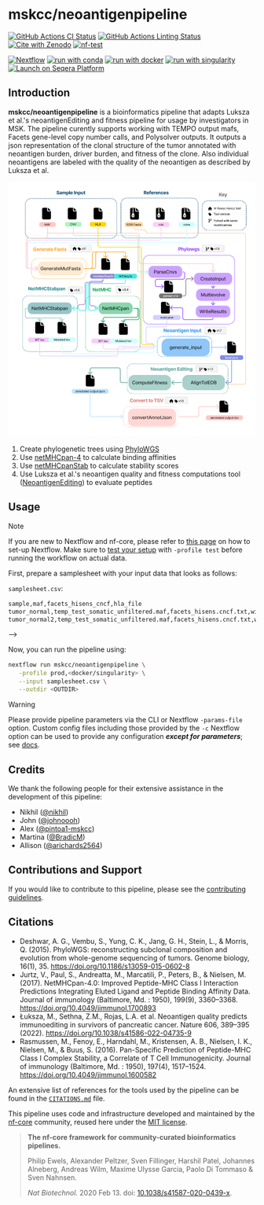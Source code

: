 # mskcc/neoantigenpipeline

[![GitHub Actions CI Status](https://github.com/mskcc/neoantigenpipeline/actions/workflows/ci.yml/badge.svg)](https://github.com/mskcc/neoantigenpipeline/actions/workflows/ci.yml)
[![GitHub Actions Linting Status](https://github.com/mskcc/neoantigenpipeline/actions/workflows/linting.yml/badge.svg)](https://github.com/mskcc/neoantigenpipeline/actions/workflows/linting.yml)[![Cite with Zenodo](http://img.shields.io/badge/DOI-10.5281/zenodo.XXXXXXX-1073c8?labelColor=000000)](https://doi.org/10.5281/zenodo.XXXXXXX)
[![nf-test](https://img.shields.io/badge/unit_tests-nf--test-337ab7.svg)](https://www.nf-test.com)

[![Nextflow](https://img.shields.io/badge/nextflow%20DSL2-%E2%89%A524.04.2-23aa62.svg)](https://www.nextflow.io/)
[![run with conda](http://img.shields.io/badge/run%20with-conda-3EB049?labelColor=000000&logo=anaconda)](https://docs.conda.io/en/latest/)
[![run with docker](https://img.shields.io/badge/run%20with-docker-0db7ed?labelColor=000000&logo=docker)](https://www.docker.com/)
[![run with singularity](https://img.shields.io/badge/run%20with-singularity-1d355c.svg?labelColor=000000)](https://sylabs.io/docs/)
[![Launch on Seqera Platform](https://img.shields.io/badge/Launch%20%F0%9F%9A%80-Seqera%20Platform-%234256e7)](https://cloud.seqera.io/launch?pipeline=https://github.com/mskcc/neoantigenpipeline)

## Introduction

**mskcc/neoantigenpipeline** is a bioinformatics pipeline that adapts Luksza et al.'s neoantigenEditing and fitness pipeline for usage by investigators in MSK. The pipeline curently supports working with TEMPO output mafs, Facets gene-level copy number calls, and Polysolver outputs. It outputs a json representation of the clonal structure of the tumor annotated with neoantigen burden, driver burden, and fitness of the clone. Also individual neoantigens are labeled with the quality of the neoantigen as described by Luksza et al.

![Workflow Diagram](assets/workflow_diagram.png)


1. Create phylogenetic trees using [PhyloWGS](https://genomebiology.biomedcentral.com/articles/10.1186/s13059-015-0602-8)
2. Use [netMHCpan-4](https://services.healthtech.dtu.dk/services/NetMHCpan-4.1/) to calculate binding affinities 
3. Use [netMHCpanStab](https://services.healthtech.dtu.dk/services/NetMHCstabpan-1.0/) to calculate stability scores 
4. Use Luksza et al.'s neoantigen quality and fitness computations tool ([NeoantigenEditing](https://github.com/LukszaLab/NeoantigenEditing)) to evaluate peptides

## Usage

> [!NOTE]
> If you are new to Nextflow and nf-core, please refer to [this page](https://nf-co.re/docs/usage/installation) on how to set-up Nextflow. Make sure to [test your setup](https://nf-co.re/docs/usage/introduction#how-to-run-a-pipeline) with `-profile test` before running the workflow on actual data.

First, prepare a samplesheet with your input data that looks as follows:

`samplesheet.csv`:

```csv
sample,maf,facets_hisens_cncf,hla_file
tumor_normal,temp_test_somatic_unfiltered.maf,facets_hisens.cncf.txt,winners.hla.txt
tumor_normal2,temp_test_somatic_unfiltered.maf,facets_hisens.cncf.txt,winners.hla.txt
```
-->

Now, you can run the pipeline using:

```bash
nextflow run mskcc/neoantigenpipeline \
   -profile prod,<docker/singularity> \
   --input samplesheet.csv \
   --outdir <OUTDIR>
```

> [!WARNING]
> Please provide pipeline parameters via the CLI or Nextflow `-params-file` option. Custom config files including those provided by the `-c` Nextflow option can be used to provide any configuration _**except for parameters**_; see [docs](https://nf-co.re/docs/usage/getting_started/configuration#custom-configuration-files).

## Credits

We thank the following people for their extensive assistance in the development of this pipeline:

 - Nikhil ([@nikhil](https://github.com/nikhil))
 - John ([@johnoooh](https://github.com/johnoooh))
 - Alex ([@pintoa1-mskcc](https://github.com/pintoa1-mskcc))
 - Martina ([@BradicM](https://github.com/BradicM))
 - Allison ([@arichards2564](https://github.com/arichards2564))


## Contributions and Support

If you would like to contribute to this pipeline, please see the [contributing guidelines](.github/CONTRIBUTING.md).

## Citations


- Deshwar, A. G., Vembu, S., Yung, C. K., Jang, G. H., Stein, L., & Morris, Q. (2015). PhyloWGS: reconstructing subclonal composition and evolution from whole-genome sequencing of tumors. Genome biology, 16(1), 35. https://doi.org/10.1186/s13059-015-0602-8
- Jurtz, V., Paul, S., Andreatta, M., Marcatili, P., Peters, B., & Nielsen, M. (2017). NetMHCpan-4.0: Improved Peptide-MHC Class I Interaction Predictions Integrating Eluted Ligand and Peptide Binding Affinity Data. Journal of immunology (Baltimore, Md. : 1950), 199(9), 3360–3368. https://doi.org/10.4049/jimmunol.1700893
- Łuksza, M., Sethna, Z.M., Rojas, L.A. et al. Neoantigen quality predicts immunoediting in survivors of pancreatic cancer. Nature 606, 389–395 (2022). https://doi.org/10.1038/s41586-022-04735-9
- Rasmussen, M., Fenoy, E., Harndahl, M., Kristensen, A. B., Nielsen, I. K., Nielsen, M., & Buus, S. (2016). Pan-Specific Prediction of Peptide-MHC Class I Complex Stability, a Correlate of T Cell Immunogenicity. Journal of immunology (Baltimore, Md. : 1950), 197(4), 1517–1524. https://doi.org/10.4049/jimmunol.1600582


An extensive list of references for the tools used by the pipeline can be found in the [`CITATIONS.md`](CITATIONS.md) file.

This pipeline uses code and infrastructure developed and maintained by the [nf-core](https://nf-co.re) community, reused here under the [MIT license](https://github.com/nf-core/tools/blob/main/LICENSE).

> **The nf-core framework for community-curated bioinformatics pipelines.**
>
> Philip Ewels, Alexander Peltzer, Sven Fillinger, Harshil Patel, Johannes Alneberg, Andreas Wilm, Maxime Ulysse Garcia, Paolo Di Tommaso & Sven Nahnsen.
>
> _Nat Biotechnol._ 2020 Feb 13. doi: [10.1038/s41587-020-0439-x](https://dx.doi.org/10.1038/s41587-020-0439-x).
